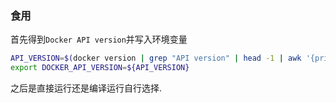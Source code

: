 ### 食用
首先得到`Docker API version`并写入环境变量
```bash
API_VERSION=$(docker version | grep "API version" | head -1 | awk '{print $3}')
export DOCKER_API_VERSION=${API_VERSION}
```
之后是直接运行还是编译运行自行选择.
